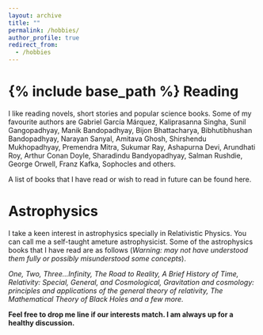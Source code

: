 ```yaml
---
layout: archive
title: ""
permalink: /hobbies/
author_profile: true
redirect_from:
  - /hobbies
---
```


{% include base_path %}
Reading
======
I like reading novels, short stories and popular science books. Some of my favourite authors are Gabriel García Márquez, Kaliprasanna Singha, Sunil Gangopadhyay, Manik Bandopadhyay, Bijon Bhattacharya, Bibhutibhushan Bandopadhyay, Narayan Sanyal, Amitava Ghosh, Shirshendu Mukhopadhyay, Premendra Mitra, Sukumar Ray, Ashapurna Devi, Arundhati Roy, Arthur Conan Doyle, Sharadindu Bandyopadhyay, Salman Rushdie, George Orwell, Franz Kafka, Sophocles and others.

A list of books that I have read or wish to read in future can be found <a href="https://avirupmandal.github.io/general-books/" style="text-decoration:none">here</a>.


Astrophysics
======
I take a keen interest in astrophysics specially in Relativistic Physics. You can call me a self-taught ameture astrophysicist. Some of the astrophysics books that I have read are as follows (*Warning: may not have understood them fully or possibly misunderstood some concepts*).

*One, Two, Three...Infinity, The Road to Reality, A Brief History of Time, Relativity: Special, General, and Cosmological, Gravitation and cosmology: principles and applications of the general theory of relativity, The Mathematical Theory of Black Holes and a few more.* 


**Feel free to drop me line if our interests match. I am always up for a healthy discussion.** 